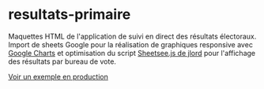 # resultats-primaire

Maquettes HTML de l'application de suivi en direct des résultats électoraux. Import de sheets Google pour la réalisation de graphiques responsive avec [Google Charts](https://developers.google.com/chart/) et optimisation du script [Sheetsee.js de jlord](http://jlord.us/sheetsee.js/) pour l'affichage des résultats par bureau de vote.

[Voir un exemple en production](http://www.lamontagne.fr/clermont-ferrand/politique/2017/01/29/primaire-de-la-gauche-suivez-les-resultats-du-2e-tour-en-direct-commune-par-commune_12257172.html)

